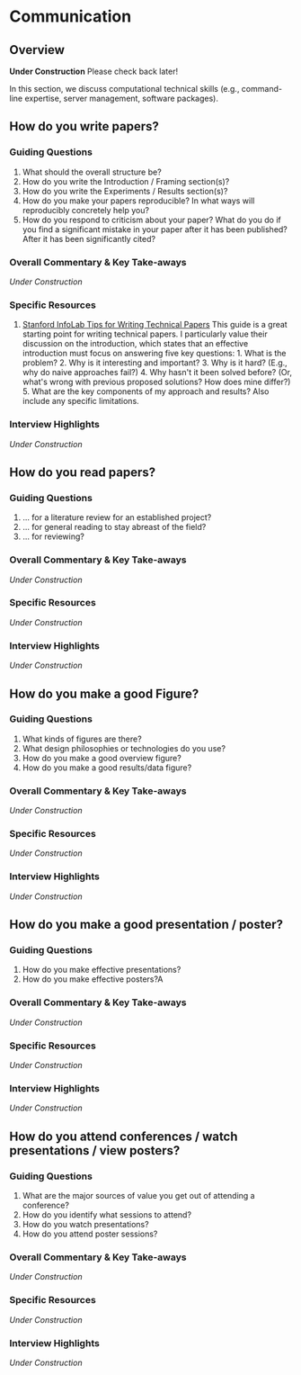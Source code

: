 # Communication
## Overview
**Under Construction** Please check back later!

In this section, we discuss computational technical skills (e.g., command-line expertise, server management,
software packages).

## How do you write papers?
### Guiding Questions
  1. What should the overall structure be?
  2. How do you write the Introduction / Framing section(s)?
  3. How do you write the Experiments / Results section(s)?
  4. How do you make your papers reproducible? In what ways will reproducibly concretely help you?
  5. How do you respond to criticism about your paper? What do you do if you find a significant mistake in
     your paper after it has been published? After it has been significantly cited?

### Overall Commentary \& Key Take-aways
*Under Construction*

### Specific Resources
  1. [Stanford InfoLab Tips for Writing Technical Papers](https://cs.stanford.edu/people/widom/paper-writing.html)
     This guide is a great starting point for writing technical papers. I particularly value their discussion on
     the introduction, which states that an effective introduction must focus on answering five key questions:
    1. What is the problem?
    2. Why is it interesting and important?
    3. Why is it hard? (E.g., why do naive approaches fail?)
    4. Why hasn't it been solved before? (Or, what's wrong with previous proposed solutions? How does mine differ?)
    5. What are the key components of my approach and results? Also include any specific limitations.

### Interview Highlights
*Under Construction*

## How do you read papers?
### Guiding Questions
  1. ... for a literature review for an established project?
  2. ... for general reading to stay abreast of the field?
  3. ... for reviewing?

### Overall Commentary \& Key Take-aways
*Under Construction*

### Specific Resources
*Under Construction*

### Interview Highlights
*Under Construction*

## How do you make a good Figure?
### Guiding Questions
  1. What kinds of figures are there?
  2. What design philosophies or technologies do you use?
  3. How do you make a good overview figure?
  4. How do you make a good results/data figure?

### Overall Commentary \& Key Take-aways
*Under Construction*

### Specific Resources
*Under Construction*

### Interview Highlights
*Under Construction*

## How do you make a good presentation / poster?
### Guiding Questions
  1. How do you make effective presentations?
  2. How do you make effective posters?A

### Overall Commentary \& Key Take-aways
*Under Construction*

### Specific Resources
*Under Construction*

### Interview Highlights
*Under Construction*

## How do you attend conferences / watch presentations / view posters?
### Guiding Questions
  1. What are the major sources of value you get out of attending a conference?
  2. How do you identify what sessions to attend?
  3. How do you watch presentations?
  4. How do you attend poster sessions?

### Overall Commentary \& Key Take-aways
*Under Construction*

### Specific Resources
*Under Construction*

### Interview Highlights
*Under Construction*

